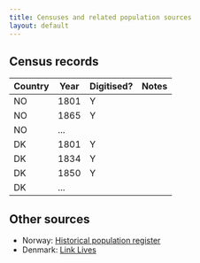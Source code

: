 ```yaml
---
title: Censuses and related population sources
layout: default
---
```


## Census records

| Country | Year | Digitised? | Notes |
| --- | --- | --- | --- |
| NO | 1801 | Y | |
| NO | 1865 | Y | |
| NO | ... |  | |
| DK | 1801 | Y | |
| DK | 1834 | Y | |
| DK | 1850 | Y | |
| DK | ... |  | |

## Other sources
- Norway: [Historical population register](https://histreg.no/)
- Denmark: [Link Lives](https://link-lives.dk/)
